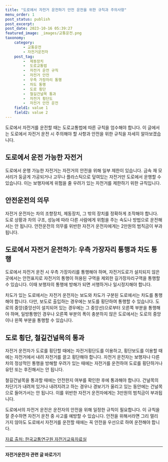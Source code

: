 ```yaml
---
title: "도로에서 자전거 운전하기 안전 운전을 위한 규칙과 주의사항"
menu_order: 1
post_status: publish
post_excerpt: 
post_date: 2023-10-16 05:39:27
featured_image: _images/교통운전.png
taxonomy:
    category:
        - 교통운전
        - 자전거운전자
    post_tag:
        -  제동장치
        -  도로교통법
        -  자전거 운전 규칙
        -  자전거 안전
        -  우측 가장자리 통행
        -  차도 통행
        -  도로 횡단
        -  철길건널목 통과
        -  자전거 횡단도
        -  자전거 안전 운전
    field1: value 1
    field2: value 2
---
```



도로에서 자전거를 운전할 때는 도로교통법에 따른 규칙을 엄수해야 합니다. 이 글에서는 도로에서 자전거 운전 시 주의해야 할 사항과 안전을 위한 규칙을 자세히 알아보겠습니다.

## 도로에서 운전 가능한 자전거

도로에서 운행 가능한 자전거는 자전거의 안전을 위해 일부 제한이 있습니다. 금속 재 모서리가 둥글게 가공되거나 고무나 플라스틱으로 덮여있는 자전거만 도로에서 운행할 수 있습니다. 이는 보행자에게 위험을 줄 우려가 있는 자전거를 제한하기 위한 규칙입니다.

## 안전운전의 의무

자전거 운전자는 차의 조향장치, 제동장치, 그 밖의 장치를 정확하게 조작해야 합니다. 도로 상황과 차의 구조, 성능에 따라 다른 사람에게 위험을 주는 속도나 방법으로 운전해서는 안 됩니다. 안전운전의 의무를 위반한 자전거 운전자에게는 2만원의 범칙금이 부과됩니다.

## 도로에서 자전거 운전하기: 우측 가장자리 통행과 차도 통행

도로에서 자전거 운전 시 우측 가장자리를 통행해야 하며, 자전거도로가 설치되지 않은 곳에서는 안전표지로 자전거의 통행이 허용된 구역을 제외한 길가장자리구역을 통행할 수 있습니다. 이때 보행자의 통행에 방해가 되면 서행하거나 일시정지해야 합니다.

차도가 있는 도로에서는 자전거 운전자는 보도와 차도가 구분된 도로에서는 차도를 통행해야 합니다. 다만, 보도로 출입하는 경우에는 보도를 횡단하여 통행할 수 있습니다. 도로의 중앙(중앙선이 설치되어 있는 경우에는 그 중앙선)으로부터 오른쪽 부분을 통행해야 하며, 일방통행인 경우나 오른쪽 부분의 폭이 충분하지 않은 도로에서는 도로의 중앙이나 왼쪽 부분을 통행할 수 있습니다.

## 도로 횡단, 철길건널목의 통과

자전거 운전자가 도로를 횡단할 때에는 자전거횡단도를 이용하고, 횡단보도를 이용할 때에는 자전거에서 내려 자전거를 끌고 횡단해야 합니다. 자전거 운전자는 보행자나 다른 차의 정상적인 통행을 방해할 우려가 있는 때에는 자전거를 운전하여 도로를 횡단하거나 유턴 또는 후진해서는 안 됩니다.

철길건널목을 통과할 때에는 안전한지 여부를 확인한 후에 통과해야 합니다. 건널목의 차단기가 내려져 있거나 내려지려고 하는 경우나 경보기가 울리고 있는 동안에는 건널목으로 들어가서는 안 됩니다. 이를 위반한 자전거 운전자에게는 3만원의 범칙금이 부과됩니다.

도로에서의 자전거 운전은 운전자의 안전을 위해 일정한 규칙이 필요합니다. 이 규칙을 잘 준수하면 자전거 운전 중 사고를 예방할 수 있습니다. 안전을 위해서라면 그리 멀리 가지 않아도 도로에서 자전거를 운전할 때에는 꼭 안전을 우선으로 하여 운전해야 합니다.

[자료 출처: 한국교통연구원 자전거교육자료실](https://www.koti.re.kr/user/bbs/BD_selectBbsList.do?q_bbsCode=1018)











<!-- wp:separator -->
<hr class="wp-block-separator has-alpha-channel-opacity"/>
<!-- /wp:separator -->

<!-- wp:group {"backgroundColor":"base","layout":{"type":"constrained"}} -->
<div class="wp-block-group has-base-background-color has-background"><!-- wp:paragraph {"align":"center","fontSize":"large"} -->
<p class="has-text-align-center has-large-font-size"><strong>자전거운전자 관련 글 바로가기</strong></p>
<!-- /wp:paragraph -->


<!-- wp:latest-posts
{"categories":[{"id":1713,"count":19,"description":"","link":"https://uknowlaw.com/category/%ec%9e%90%ec%a0%84%ea%b1%b0%ec%9a%b4%ec%a0%84%ec%9e%90/","name":"자전거운전자","slug":"자전거운전자","taxonomy":"category","parent":0,"meta":[],"_links":{"self":[{"href":"https://uknowlaw.com/wp-json/wp/v2/categories/1713"}],"collection":[{"href":"https://uknowlaw.com/wp-json/wp/v2/categories"}],"about":[{"href":"https://uknowlaw.com/wp-json/wp/v2/taxonomies/category"}],"wp:post_type":[{"href":"https://uknowlaw.com/wp-json/wp/v2/posts?categories=1713"}],"curies":[{"name":"wp","href":"https://api.w.org/{rel}","templated":true}]}}],"postsToShow":100,"excerptLength":28,"postLayout":"grid","columns":2,"featuredImageAlign":"left","featuredImageSizeSlug":"large","fontSize":"medium"} /--></div>
<!-- /wp:group -->